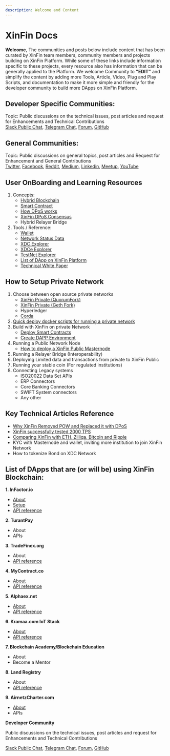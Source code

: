 ```yaml
---
description: Welcome and Content
---
```


# XinFin Docs

**Welcome**, The communities and posts below include content that has been curated by XinFin team members, community members and projects building on XinFin Platform. While some of these links include information specific to these projects, every resource also has information that can be generally applied to the Platform. We welcome Community to **”EDIT”** and simplify the content by adding more Tools, Article, Video, Plug and Play Scripts, and documentation to make it more simple and friendly for the developer community to build more DApps on XinFin Platform.

## Developer Specific Communities:

Topic: Public discussions on the technical issues, post articles and request for Enhancements and Technical Contributions  
[Slack Public Chat](https://launchpass.com/xinfin-public), [Telegram Chat](http://bit.do/Telegram-XinFinDev), [Forum](https://xinfin.net), [GitHub](https://github.com/XinFinorg)

## General Communities:

Topic: Public discussions on general topics, post articles and Request for Enhancement and General Contributions  
[Twitter](https://twitter.com/XinFin_Official), [Facebook](https://www.facebook.com/XinFinHybridBlockchain/), [Reddit](https://www.reddit.com/r/xinfin/), [Medium](https://medium.com/xinfin), [Linkedin](https://www.linkedin.com/company/xinfin/), [Meetup](https://www.meetup.com/members/270624533/), [YouTube](https://www.youtube.com/channel/UCQaL6FixEQ80RJC0B2egX6g)

## **User OnBoarding and Learning Resources**

1. Concepts:
   * [Hybrid Blockchain](docs/concepts/hybrid-blockchain.md)
   * [Smart Contract](docs/concepts/smartcontracts.md)
   * [How DPoS works](docs/concepts/dpos.md)
   * [XinFin DPoS Consensus](docs/concepts/xinfindpos.md)
   * Hybrid Relayer Bridge
2. Tools / Reference:
   * [Wallet](https://www.xdcwallet.com/)
   * [Network Status Data](https://xinfin.network/)
   * [XDC Explorer](http://xinfin.info/)
   * [XDCe Explorer](https://etherscan.io/token/0x41ab1b6fcbb2fa9dced81acbdec13ea6315f2bf2?a=)
   * [TestNet Explorer](https://github.com/XinFinOrg/Developer-Resource/tree/292cf026ee8057660f28bf3756370e83f1e5280b/test.xinfin.network)
   * [List of DApp on XinFin Platform](https://xinfin.org/xdc-utility.php)
   * [Technical White Paper](https://www.xinfin.io/pdf/whitepaper/The%20XDC%20Protocol%20-%20Tech%20Whitepaper%20by%20Xinfin%20Organization%20V1.0.pdf)

## How to Setup Private Network

1. Choose between open source private networks
   * [XinFin Private \(QuorumFork\)](docs/build/setup/choose-between-open-source-private-networks/xdc01-docker-node-setup.md)
   * [XinFin Private \(Geth Fork\)](./)
   * Hyperledger
   * [Corda](docs/build/setup/choose-between-open-source-private-networks/private-network-corda.md) 
2. [Quick deploy docker scripts for running a private network](docs/build/setup/choose-between-open-source-private-networks/xdc01-docker-node-setup.md)
3. Build with XinFin on private Network
   * [Deploy Smart Contracts](docs/build/deploy-smart-contract.md)
   * [Create DAPP Environment](docs/build/dapp-environment.md)
4. Running a Public Network Node
   * [How to deploy a XinFin Public Masternode](docs/raw/masternodes.md) 
5. Running a Relayer Bridge \(Interoperability\)
6. Deploying Limited data and transactions from private to XinFin Public
7. Running your stable coin \(For regulated institutions\)
8. Connecting Legacy systems
   * ISO20022 Data Set APIs
   * ERP Connectors
   * Core Banking Connectors
   * SWIFT System connectors
   * Any other

## Key Technical Articles Reference

* [Why XinFin Removed POW and Replaced it with DPoS](docs/key-technical-articles-reference/why-dpos.md)
* [XinFin successfully tested 2000 TPS](https://medium.com/xinfin/enhancing-transaction-speed-in-xinfin-network-31293b0e73de)
* [Comparing XinFin with ETH, Zilliqa, Bitcoin and Ripple](https://medium.com/xinfin/https-medium-com-dzentraz-xinfin-xdc-protocol-enters-the-foray-amongst-the-greats-9a4748d008e4) 
* KYC with Masternode and wallet, inviting more institution to join XinFin Network
* How to tokenize Bond on XDC Network

## **List of DApps that are \(or will be\) using XinFin Blockchain:**

**1. InFactor.io**

* [About](docs/dapp/infactor.io/about-infactor.md)
* [Setup](docs/dapp/infactor.io/setup-infactor.md)
* [API reference](http://infactor.io/docs/#introduction)

**2. TurantPay**

* About
* APIs

**3. TradeFinex.org**

* About 
* [API reference](https://xinfinorg.github.io/TradeFinex_API/)

**4. MyContract.co**

* [About](https://mycontract.co/#features)
* [API reference](http://api.mycontract.co:3001/#introduction)

**5. Alphaex.net**

* [About](https://alphaex.net/aboutus)
* [API reference](https://alphaex.net/api)

**6. Kramaa.com IoT Stack**

* [About](https://kramaa.com/)
* [API reference](https://kramaa.com/)

**7. Blockchain Academy/Blockchain Education**

* About
* Become a Mentor

**8. Land Registry**

* About
* [API reference](http://land-registry.xinfin.org/docs/)

**9. AirnetzCharter.com**

* [About](http://airnetzcharter.com/)
* APIs

**Developer Community**

Public discussions on the technical issues, post articles and request for Enhancements and Technical Contributions 

[Slack Public Chat](https://launchpass.com/xinfin-public), 
[Telegram Chat](http://bit.do/Telegram-XinFinDev), 
[Forum](https://xinfin.net), 
[GitHub](https://github.com/XinFinorg)
